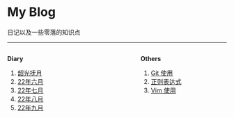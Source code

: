 # My Blog

日记以及一些零落的知识点

----



<div class="flexbox2">
  <div>
  
**Diary**

1. [韶光抚月](../diary/the-past.md)
2. [22年六月](../diary/2206.md)
3. [22年七月](../diary/2207.md)
4. [22年八月](../diary/2208.md)
5. [22年九月](../diary/2209.md)

  </div>

  <div>

**Others**

1. [Git 使用](../others/git.md)
2. [正则表达式](../others/regexp.md)
3. [Vim 使用](../others/vim.md)

  </div>

</div>

<style>
.flexbox2{
  display:flex;
  justify-content:space-between;
  width:400px;
}

</style>
